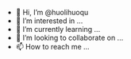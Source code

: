 - 👋 Hi, I’m @huolihuoqu
- 👀 I’m interested in ...
- 🌱 I’m currently learning ...
- 💞️ I’m looking to collaborate on ...
- 📫 How to reach me ...

<!---
huolihuoqu/huolihuoqu is a ✨ special ✨ repository because its `README.md` (this file) appears on your GitHub profile.
You can click the Preview link to take a look at your changes.
--->

